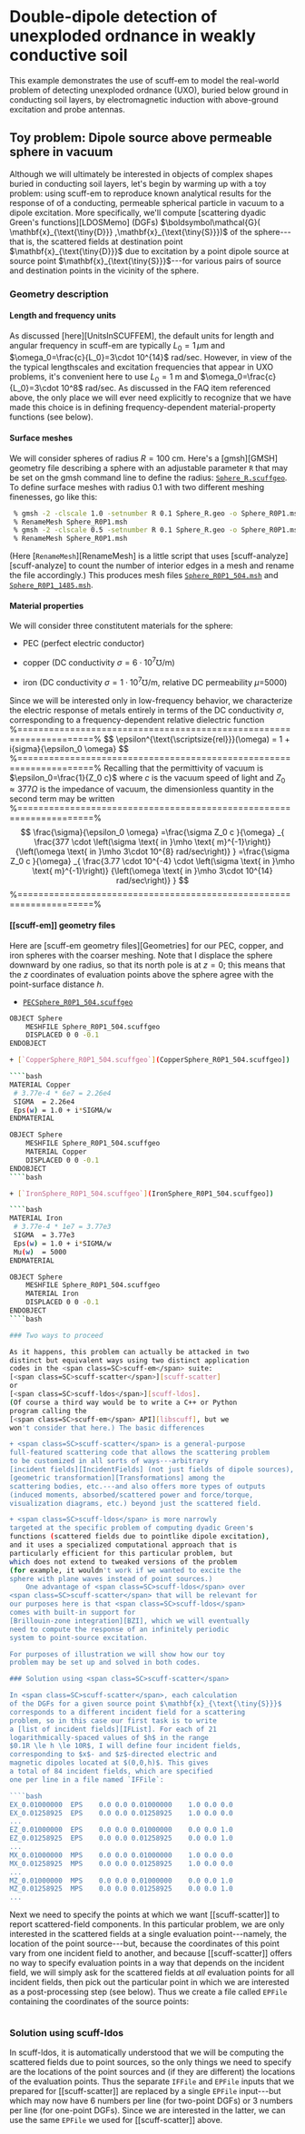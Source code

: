 # Double-dipole detection of unexploded ordnance in weakly conductive soil

This example demonstrates the use of <span class=SC>scuff-em</span>
to model the real-world problem of detecting unexploded ordnance (UXO),
buried below ground in conducting soil layers, by electromagnetic induction
with above-ground excitation and probe antennas.

## Toy problem: Dipole source above permeable sphere in vacuum

Although we will ultimately be interested in objects of
complex shapes buried in conducting soil layers, let's begin
by warming up with a toy problem: using
<span class=SC>scuff-em</span> to reproduce
known analytical results for the response of
of a conducting, permeable spherical particle in vacuum
to a dipole excitation. 
More specifically, we'll compute
[scattering dyadic Green's functions][LDOSMemo] (DGFs)
$\boldsymbol\mathcal{G}( \mathbf{x}_{\text{\tiny{D}}}
                        ,\mathbf{x}_{\text{\tiny{S}}})$
of the sphere---that is, the scattered fields at
destination point $\mathbf{x}_{\text{\tiny{D}}}$
due to excitation by a point dipole source at 
source point $\mathbf{x}_{\text{\tiny{S}}}$---for
various pairs of source and destination points in the
vicinity of the sphere.

### Geometry description

#### Length and frequency units

As discussed [here][UnitsInSCUFFEM], the default units for
length and angular frequency in <span class=SC>scuff-em</span>
are typically $L_0=1\,\mu$m and
$\omega_0=\frac{c}{L_0}=3\cdot 10^{14}$ rad/sec.
However, in view of the the typical lengthscales and excitation
frequencies that appear in UXO problems, it's convenient 
here to use $L_0=1$ m and $\omega_0=\frac{c}{L_0}=3\cdot 10^8$ rad/sec.
As discussed in the FAQ item referenced above, the only place we will
ever need explicitly to recognize that we have made this choice is 
in defining frequency-dependent material-property functions (see below).

#### Surface meshes

We will consider spheres of radius $R=100$ cm.
Here's a [<span class=SC>gmsh</span>][GMSH] geometry file
describing a sphere with an adjustable parameter `R` that
may be set on the <span class=SC>gmsh</span> command line 
to define the radius: [`Sphere_R.scuffgeo`](Sphere_R.scuffgeo).
To define surface meshes with radius 0.1 with two different
meshing finenesses, go like this:

````bash
 % gmsh -2 -clscale 1.0 -setnumber R 0.1 Sphere_R.geo -o Sphere_R0P1.msh
 % RenameMesh Sphere_R0P1.msh
 % gmsh -2 -clscale 0.5 -setnumber R 0.1 Sphere_R.geo -o Sphere_R0P1.msh
 % RenameMesh Sphere_R0P1.msh
````

(Here [`RenameMesh`][RenameMesh] is a little script that uses 
[<span class=SC>scuff-analyze</span>][scuff-analyze] to count
the number of interior edges in a mesh and rename the file
accordingly.) This produces mesh files
[`Sphere_R0P1_504.msh`](Sphere_R0P1_504.msh)
and
[`Sphere_R0P1_1485.msh`](Sphere_R0P1_1485.msh).

#### Material properties 

We will consider three constitutent materials for the
sphere:

+ PEC (perfect electric conductor)

+ copper (DC conductivity $\sigma = 6\cdot 10^7 \mho$/m)

+ iron (DC conductivity $\sigma = 1\cdot 10^7 \mho$/m, relative
        DC permeability $\mu$=5000)

Since we will be interested only in low-frequency behavior, we
characterize the electric response of metals entirely in terms
of the DC conductivity $\sigma$, corresponding to a frequency-dependent
relative dielectric function
%====================================================================%
$$ \epsilon^{\text{\scriptsize{rel}}}(\omega)
   = 1 + i\{sigma}{\epsilon_0 \omega}
$$
%====================================================================%
Recalling that the permittivity of vacuum is
$\epsilon_0=\frac{1}{Z_0 c}$ where $c$ is the vacuum speed of light
and $Z_0\approx 377 \Omega$ is the impedance of vacuum,
the dimensionless quantity in the second term may be written
%====================================================================%
$$  \frac{\sigma}{\epsilon_0 \omega}
   =\frac{\sigma Z_0 c }{\omega}
    _{ \frac{377 \cdot \left(\sigma \text{ in }\mho \text{ m}^{-1}\right)}
            {\left(\omega \text{ in }\mho 3\cdot 10^{8} rad/sec\right)}
     }
   =\frac{\sigma Z_0 c }{\omega}
    _{ \frac{3.77 \cdot 10^{-4} \cdot \left(\sigma \text{ in }\mho \text{ m}^{-1}\right)}
            {\left(\omega \text{ in }\mho 3\cdot 10^{14} rad/sec\right)}
     }
$$
%====================================================================%

#### [[scuff-em]] geometry files

Here are 
[<span class=SC>scuff-em</span> geometry files][Geometries] for our
PEC, copper, and iron spheres with the coarser meshing. Note
that I displace the sphere downward by one radius, so that its
north pole is at $z=0;$ this means that the $z$ coordinates
of evaluation points above the sphere
agree with the point-surface distance $h$.

+ [`PECSphere_R0P1_504.scuffgeo`](PECSphere_R0P1_504.scuffgeo)

````bash
OBJECT Sphere
	MESHFILE Sphere_R0P1_504.scuffgeo
	DISPLACED 0 0 -0.1
ENDOBJECT	

+ [`CopperSphere_R0P1_504.scuffgeo`](CopperSphere_R0P1_504.scuffgeo])

````bash
MATERIAL Copper
 # 3.77e-4 * 6e7 = 2.26e4
 SIGMA  = 2.26e4 
 Eps(w) = 1.0 + i*SIGMA/w
ENDMATERIAL

OBJECT Sphere
	MESHFILE Sphere_R0P1_504.scuffgeo
	MATERIAL Copper
	DISPLACED 0 0 -0.1
ENDOBJECT	
````bash

+ [`IronSphere_R0P1_504.scuffgeo`](IronSphere_R0P1_504.scuffgeo])

````bash
MATERIAL Iron
 # 3.77e-4 * 1e7 = 3.77e3
 SIGMA  = 3.77e3 
 Eps(w) = 1.0 + i*SIGMA/w
 Mu(w)  = 5000
ENDMATERIAL

OBJECT Sphere
	MESHFILE Sphere_R0P1_504.scuffgeo
	MATERIAL Iron
	DISPLACED 0 0 -0.1
ENDOBJECT	
````bash

### Two ways to proceed

As it happens, this problem can actually be attacked in two
distinct but equivalent ways using two distinct application
codes in the <span class=SC>scuff-em</span> suite:
[<span class=SC>scuff-scatter</span>][scuff-scatter]
or
[<span class=SC>scuff-ldos</span>][scuff-ldos].
(Of course a third way would be to write a C++ or Python
program calling the 
[<span class=SC>scuff-em</span> API][libscuff], but we
won't consider that here.) The basic differences 

+ <span class=SC>scuff-scatter</span> is a general-purpose
full-featured scattering code that allows the scattering problem
to be customized in all sorts of ways---arbitrary
[incident fields][IncidentFields] (not just fields of dipole sources),
[geometric transformation][Transformations] among the 
scattering bodies, etc.---and also offers more types of outputs
(induced moments, absorbed/scattered power and force/torque,
visualization diagrams, etc.) beyond just the scattered field.

+ <span class=SC>scuff-ldos</span> is more narrowly
targeted at the specific problem of computing dyadic Green's
functions (scattered fields due to pointlike dipole excitation),
and it uses a specialized computational approach that is 
particularly efficient for this particular problem, but 
which does not extend to tweaked versions of the problem
(for example, it wouldn't work if we wanted to excite the
sphere with plane waves instead of point sources.)
    One advantage of <span class=SC>scuff-ldos</span> over 
<span class=SC>scuff-scatter</span> that will be relevant for
our purposes here is that <span class=SC>scuff-ldos</span>
comes with built-in support for 
[Brillouin-zone integration][BZI], which we will eventually
need to compute the response of an infinitely periodic 
system to point-source excitation. 

For purposes of illustration we will show how our toy
problem may be set up and solved in both codes.

### Solution using <span class=SC>scuff-scatter</span>

In <span class=SC>scuff-scatter</span>, each calculation
of the DGFs for a given source point $\mathbf{x}_{\text{\tiny{S}}}$
corresponds to a different incident field for a scattering
problem, so in this case our first task is to write
a [list of incident fields][IFList]. For each of 21
logarithmically-spaced values of $h$ in the range
$0.1R \le h \le 10R$, I will define four incident fields,
corresponding to $x$- and $z$-directed electric and
magnetic dipoles located at $(0,0,h)$. This gives
a total of 84 incident fields, which are specified
one per line in a file named `IFFile`:

````bash
EX_0.01000000  EPS    0.0 0.0 0.01000000    1.0 0.0 0.0
EX_0.01258925  EPS    0.0 0.0 0.01258925    1.0 0.0 0.0
...
EZ_0.01000000  EPS    0.0 0.0 0.01000000    0.0 0.0 1.0
EZ_0.01258925  EPS    0.0 0.0 0.01258925    0.0 0.0 1.0
...
MX_0.01000000  MPS    0.0 0.0 0.01000000    1.0 0.0 0.0
MX_0.01258925  MPS    0.0 0.0 0.01258925    1.0 0.0 0.0
...
MZ_0.01000000  MPS    0.0 0.0 0.01000000    0.0 0.0 1.0
MZ_0.01258925  MPS    0.0 0.0 0.01258925    0.0 0.0 1.0
...
````

Next we need to specify the points at which we
want [[scuff-scatter]] to report scattered-field
components.
In this particular problem, we are only interested
in the scattered fields at a single evaluation 
point---namely, the location of the point source---but,
because the coordinates of this point vary from
one incident field to another, and because [[scuff-scatter]]
offers no way to specify evaluation points in a way
that depends on the incident field, we will simply
ask for the scattered fields at *all* evaluation
points for all incident fields, then pick out the
particular point in which we are interested as a
post-processing step (see below). Thus we create
a file called `EPFile` containing the coordinates
of the source points:

````bash

````


### Solution using <span class=SC>scuff-ldos</span>

In <span class=SC>scuff-ldos</span>, it is automatically
understood that we will be computing the scattered fields
due to point sources, so the only things we need to
specify are the locations of the point sources
and (if they are different) the locations of the
evaluation points. Thus the separate `IFFile` and `EPFile`
inputs that we prepared for [[scuff-scatter]] are
replaced by a single `EPFile` input---but which may
now have 6 numbers per line (for two-point DGFs)
or 3 numbers per line (for one-point DGFs).
Since we are interested in the latter, we can use
the same `EPFile` we used for [[scuff-scatter]] above.
